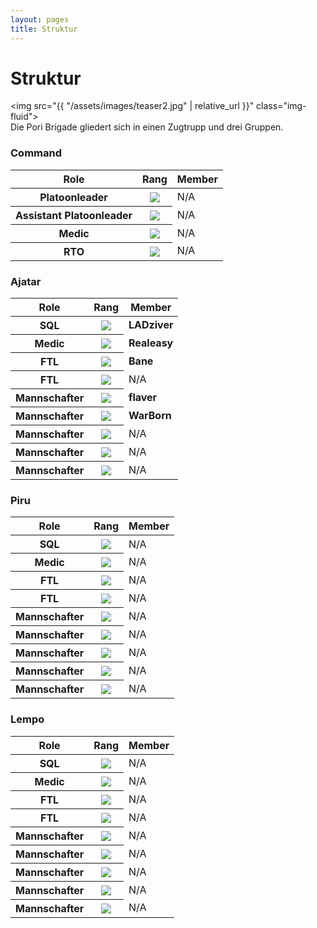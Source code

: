 ```yaml
---
layout: pages
title: Struktur
---
```

# Struktur
<img src="{{ "/assets/images/teaser2.jpg" | relative_url }}" class="img-fluid">
<br />
Die Pori Brigade gliedert sich in einen Zugtrupp und drei Gruppen.   

### Command
<table class="table">
  <thead>
    <tr>
      <th scope="col">Role</th>
      <th scope="col">Rang</th>
      <th scope="col">Member</th>
    </tr>
  </thead>
  <tbody>
    <tr>
      <th scope="row">Platoonleader</th>
      <th><img src="{{ "/assets/images/ranks/100px-Luutnantti_kauluslaatta.svg.png" | relative_url }}" class="img-fluid"></th>
      <td>N/A</td>
    </tr>
    <tr>
      <th scope="row">Assistant Platoonleader</th>
      <th><img src="{{ "/assets/images/ranks/100px-Sotilasmestari_kauluslaatta.svg.png" | relative_url }}" class="img-fluid"></th>
      <td>N/A</td>
    </tr>
    <tr>
      <th scope="row">Medic</th>
      <th><img src="{{ "/assets/images/ranks/100px-Alikersantti_kauluslaatta.svg.png" | relative_url }}" class="img-fluid"></th>
      <td>N/A</td>
    </tr>
    <tr>
      <th scope="row">RTO</th>
      <th><img src="{{ "/assets/images/ranks/323px-Korpraali_kauluslaatta.svg.png" | relative_url }}" class="img-fluid"></th>
      <td>N/A</td>
    </tr>
  </tbody>
</table>

### Ajatar
<table class="table">
  <thead>
    <tr>
      <th scope="col">Role</th>
      <th scope="col">Rang</th>
      <th scope="col">Member</th>
    </tr>
  </thead>
  <tbody>
    <tr>
      <th scope="row">SQL</th>
      <th><img src="{{ "/assets/images/ranks/100px-Kersantti_kauluslaatta.svg.png" | relative_url }}" class="img-fluid"></th>
      <td><b>LADziver</b></td>
    </tr>
    <tr>
      <th scope="row">Medic</th>
      <th><img src="{{ "/assets/images/ranks/100px-Alikersantti_kauluslaatta.svg.png" | relative_url }}" class="img-fluid"></th>
      <td><b>Realeasy</b></td>
    </tr>
    <tr>
      <th scope="row">FTL</th>
      <th><img src="{{ "/assets/images/ranks/100px-Alikersantti_kauluslaatta.svg.png" | relative_url }}" class="img-fluid"> </th>
      <td><b>Bane</b></td>
    </tr>
    <tr>
      <th scope="row">FTL</th>
      <th><img src="{{ "/assets/images/ranks/100px-Alikersantti_kauluslaatta.svg.png" | relative_url }}" class="img-fluid"> </th>
      <td>N/A</td>
    </tr>
    <tr>
      <th scope="row">Mannschafter</th>
      <th><img src="{{ "/assets/images/ranks/100px-Sotamies_kauluslaatta.svg.png" | relative_url }}" class="img-fluid"></th>
      <td><b>flaver</b></td>
    </tr>
    <tr>
      <th scope="row">Mannschafter</th>
      <th><img src="{{ "/assets/images/ranks/100px-Sotamies_kauluslaatta.svg.png" | relative_url }}" class="img-fluid"></th>
      <td><b>WarBorn</b></td>
    </tr>
    <tr>
      <th scope="row">Mannschafter</th>
      <th><img src="{{ "/assets/images/ranks/100px-Sotamies_kauluslaatta.svg.png" | relative_url }}" class="img-fluid"></th>
      <td>N/A</td>
    </tr>
    <tr>
      <th scope="row">Mannschafter</th>
      <th><img src="{{ "/assets/images/ranks/100px-Sotamies_kauluslaatta.svg.png" | relative_url }}" class="img-fluid"></th>
      <td>N/A</td>
    </tr>
    <tr>
      <th scope="row">Mannschafter</th>
      <th><img src="{{ "/assets/images/ranks/100px-Sotamies_kauluslaatta.svg.png" | relative_url }}" class="img-fluid"></th>
      <td>N/A</td>
    </tr>
  </tbody>
</table>
   
### Piru
<table class="table">
  <thead>
    <tr>
      <th scope="col">Role</th>
      <th scope="col">Rang</th>
      <th scope="col">Member</th>
    </tr>
  </thead>
  <tbody>
    <tr>
      <th scope="row">SQL</th>
      <th><img src="{{ "/assets/images/ranks/100px-Kersantti_kauluslaatta.svg.png" | relative_url }}" class="img-fluid"></th>
      <td>N/A</td>
    </tr>
    <tr>
      <th scope="row">Medic</th>
      <th><img src="{{ "/assets/images/ranks/100px-Alikersantti_kauluslaatta.svg.png" | relative_url }}" class="img-fluid"></th>
      <td>N/A</td>
    </tr>
    <tr>
      <th scope="row">FTL</th>
      <th><img src="{{ "/assets/images/ranks/100px-Alikersantti_kauluslaatta.svg.png" | relative_url }}" class="img-fluid"> </th>
      <td>N/A</td>
    </tr>
    <tr>
      <th scope="row">FTL</th>
      <th><img src="{{ "/assets/images/ranks/100px-Alikersantti_kauluslaatta.svg.png" | relative_url }}" class="img-fluid"> </th>
      <td>N/A</td>
    </tr>
    <tr>
      <th scope="row">Mannschafter</th>
      <th><img src="{{ "/assets/images/ranks/100px-Sotamies_kauluslaatta.svg.png" | relative_url }}" class="img-fluid"></th>
      <td>N/A</td>
    </tr>
    <tr>
      <th scope="row">Mannschafter</th>
      <th><img src="{{ "/assets/images/ranks/100px-Sotamies_kauluslaatta.svg.png" | relative_url }}" class="img-fluid"></th>
      <td>N/A</td>
    </tr>
    <tr>
      <th scope="row">Mannschafter</th>
      <th><img src="{{ "/assets/images/ranks/100px-Sotamies_kauluslaatta.svg.png" | relative_url }}" class="img-fluid"></th>
      <td>N/A</td>
    </tr>
    <tr>
      <th scope="row">Mannschafter</th>
      <th><img src="{{ "/assets/images/ranks/100px-Sotamies_kauluslaatta.svg.png" | relative_url }}" class="img-fluid"></th>
      <td>N/A</td>
    </tr>
    <tr>
      <th scope="row">Mannschafter</th>
      <th><img src="{{ "/assets/images/ranks/100px-Sotamies_kauluslaatta.svg.png" | relative_url }}" class="img-fluid"></th>
      <td>N/A</td>
    </tr>
  </tbody>
</table>

### Lempo
<table class="table">
  <thead>
    <tr>
      <th scope="col">Role</th>
      <th scope="col">Rang</th>
      <th scope="col">Member</th>
    </tr>
  </thead>
  <tbody>
    <tr>
      <th scope="row">SQL</th>
      <th><img src="{{ "/assets/images/ranks/100px-Kersantti_kauluslaatta.svg.png" | relative_url }}" class="img-fluid"></th>
      <td>N/A</td>
    </tr>
    <tr>
      <th scope="row">Medic</th>
      <th><img src="{{ "/assets/images/ranks/100px-Alikersantti_kauluslaatta.svg.png" | relative_url }}" class="img-fluid"></th>
      <td>N/A</td>
    </tr>
    <tr>
      <th scope="row">FTL</th>
      <th><img src="{{ "/assets/images/ranks/100px-Alikersantti_kauluslaatta.svg.png" | relative_url }}" class="img-fluid"> </th>
      <td>N/A</td>
    </tr>
    <tr>
      <th scope="row">FTL</th>
      <th><img src="{{ "/assets/images/ranks/100px-Alikersantti_kauluslaatta.svg.png" | relative_url }}" class="img-fluid"> </th>
      <td>N/A</td>
    </tr>
    <tr>
      <th scope="row">Mannschafter</th>
      <th><img src="{{ "/assets/images/ranks/100px-Sotamies_kauluslaatta.svg.png" | relative_url }}" class="img-fluid"></th>
      <td>N/A</td>
    </tr>
    <tr>
      <th scope="row">Mannschafter</th>
      <th><img src="{{ "/assets/images/ranks/100px-Sotamies_kauluslaatta.svg.png" | relative_url }}" class="img-fluid"></th>
      <td>N/A</td>
    </tr>
    <tr>
      <th scope="row">Mannschafter</th>
      <th><img src="{{ "/assets/images/ranks/100px-Sotamies_kauluslaatta.svg.png" | relative_url }}" class="img-fluid"></th>
      <td>N/A</td>
    </tr>
    <tr>
      <th scope="row">Mannschafter</th>
      <th><img src="{{ "/assets/images/ranks/100px-Sotamies_kauluslaatta.svg.png" | relative_url }}" class="img-fluid"></th>
      <td>N/A</td>
    </tr>
    <tr>
      <th scope="row">Mannschafter</th>
      <th><img src="{{ "/assets/images/ranks/100px-Sotamies_kauluslaatta.svg.png" | relative_url }}" class="img-fluid"></th>
      <td>N/A</td>
    </tr>
  </tbody>
</table>